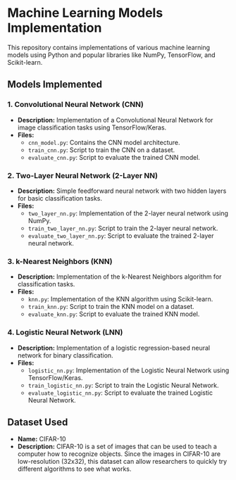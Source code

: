 # Machine Learning Models Implementation

This repository contains implementations of various machine learning models using Python and popular libraries like NumPy, TensorFlow, and Scikit-learn.

## Models Implemented

### 1. Convolutional Neural Network (CNN)

- **Description:** Implementation of a Convolutional Neural Network for image classification tasks using TensorFlow/Keras.
- **Files:**
  - `cnn_model.py`: Contains the CNN model architecture.
  - `train_cnn.py`: Script to train the CNN on a dataset.
  - `evaluate_cnn.py`: Script to evaluate the trained CNN model.

### 2. Two-Layer Neural Network (2-Layer NN)

- **Description:** Simple feedforward neural network with two hidden layers for basic classification tasks.
- **Files:**
  - `two_layer_nn.py`: Implementation of the 2-layer neural network using NumPy.
  - `train_two_layer_nn.py`: Script to train the 2-layer neural network.
  - `evaluate_two_layer_nn.py`: Script to evaluate the trained 2-layer neural network.

### 3. k-Nearest Neighbors (KNN)

- **Description:** Implementation of the k-Nearest Neighbors algorithm for classification tasks.
- **Files:**
  - `knn.py`: Implementation of the KNN algorithm using Scikit-learn.
  - `train_knn.py`: Script to train the KNN model on a dataset.
  - `evaluate_knn.py`: Script to evaluate the trained KNN model.

### 4. Logistic Neural Network (LNN)

- **Description:** Implementation of a logistic regression-based neural network for binary classification.
- **Files:**
  - `logistic_nn.py`: Implementation of the Logistic Neural Network using TensorFlow/Keras.
  - `train_logistic_nn.py`: Script to train the Logistic Neural Network.
  - `evaluate_logistic_nn.py`: Script to evaluate the trained Logistic Neural Network.

## Dataset Used

- **Name:** CIFAR-10
- **Description:** CIFAR-10 is a set of images that can be used to teach a computer how to recognize objects. Since the images in CIFAR-10 are low-resolution (32x32), this dataset can allow researchers to quickly try different algorithms to see what works.


